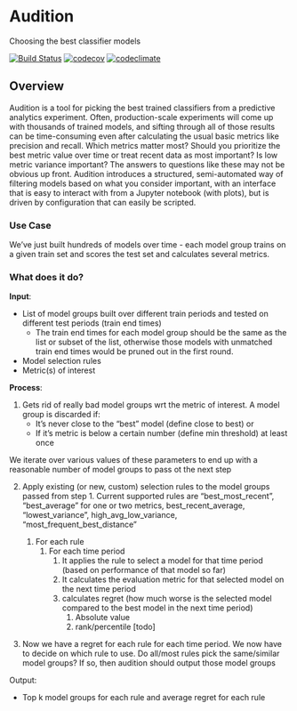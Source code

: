 # Audition

Choosing the best classifier models

[![Build Status](https://travis-ci.org/dssg/audition.svg?branch=master)](https://travis-ci.org/dssg/audition)
[![codecov](https://codecov.io/gh/dssg/audition/branch/master/graph/badge.svg)](https://codecov.io/gh/dssg/audition)
[![codeclimate](https://codeclimate.com/github/dssg/audition.png)](https://codeclimate.com/github/dssg/audition)

## Overview
Audition is a tool for picking the best trained classifiers from a predictive analytics experiment. Often, production-scale experiments will come up with thousands of trained models, and sifting through all of those results can be time-consuming even after calculating the usual basic metrics like precision and recall. Which metrics matter most? Should you prioritize the best metric value over time or treat recent data as most important? Is low metric variance important? The answers to questions like these may not be obvious up front. Audition introduces a structured, semi-automated way of filtering models based on what you consider important, with an interface that is easy to interact with from a Jupyter notebook (with plots), but is driven by configuration that can easily be scripted.

### Use Case
We’ve just built hundreds of models over time - each model group trains on a given train set and scores the test set and calculates several metrics.

### What does it do?
**Input**:

* List of model groups built over different train periods and tested on different test periods (train end times)
	* The train end times for each model group should be the same as the list or subset of the list, otherwise those models with unmatched train end times would be pruned out in the first round.
* Model selection rules
* Metric(s) of interest

**Process**:

1. Gets rid of really bad model groups wrt the metric of interest. A model group is discarded if:
	* It’s never close to the “best” model (define close to best) or
	* If it’s metric is below a certain number (define min threshold)  at least once

We iterate over various values of these parameters to end up with a reasonable number of model groups to pass ot the next step

2. Apply existing (or new, custom) selection rules to the model groups passed from step 1. Current supported rules are “best_most_recent”, “best_average” for one or two metrics, best_recent_average, “lowest_variance”, high_avg_low_variance, “most_frequent_best_distance”
    1. For each rule
        1. For each time period
            1. It applies the rule to select a model for that time period (based on performance of that model so far)
            2. It calculates the evaluation metric for that selected model on the next time period
            3. calculates regret (how much worse is the selected model compared to the best model in the next time period)
                1. Absolute value
                2. rank/percentile [todo]

3. Now we have a regret for each rule for each time period. We now have to decide on which rule to use. Do all/most rules pick the same/similar model groups? If so, then audition should output those model groups

Output:
* Top k model groups for each rule and average regret for each rule